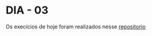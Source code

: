 # DIA - 03

Os execícios de hoje foram realizados nesse [repositorio](https://github.com/Andreyrvs/exercise-tech-gallery)
